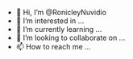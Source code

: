 - 👋 Hi, I’m @RonicleyNuvidio
- 👀 I’m interested in ...
- 🌱 I’m currently learning ...
- 💞️ I’m looking to collaborate on ...
- 📫 How to reach me ...

<!---
RonicleyNuvidio/RonicleyNuvidio is a ✨ special ✨ repository because its `README.md` (this file) appears on your GitHub profile.
You can click the Preview link to take a look at your changes.
--->

